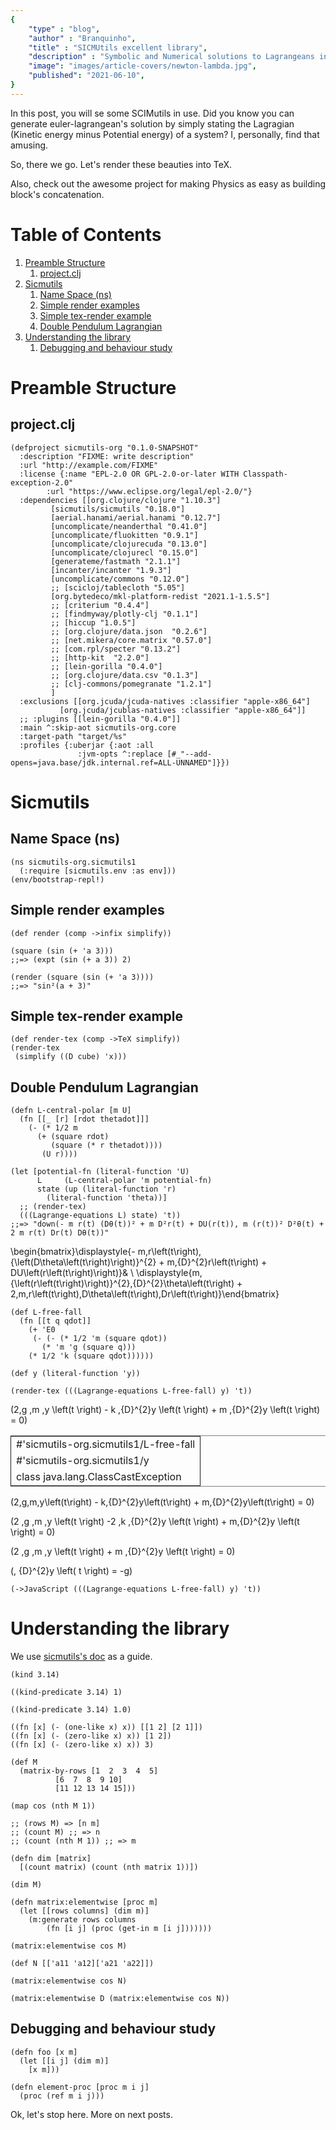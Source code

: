 ```yaml
---
{
	"type" : "blog",
	"author" : "Branquinho",
	"title" : "SICMUtils excellent library",
	"description" : "Symbolic and Numerical solutions to Lagrangeans in Clojure.",
	"image": "images/article-covers/newton-lambda.jpg",
	"published": "2021-06-10",
}
---
```


In this post, you will se some SCIMutils in use. Did you know you can generate euler-lagrangean's solution by simply stating the Lagragian (Kinetic energy minus Potential energy) of a system? I, personally, find that amusing.

So, there we go. Let's render these beauties into TeX.

Also, check out the awesome project for making Physics as easy as building block's concatenation. 

# Table of Contents

1.  [Preamble Structure](#org7ef2e90)
    1.  [project.clj](#orgb8b5c8f)
2.  [Sicmutils](#org8dbc3aa)
    1.  [Name Space (ns)](#orga4b872a)
    2.  [Simple render examples](#orgcc87e9d)
    3.  [Simple tex-render example](#org168702e)
    4.  [Double Pendulum Lagrangian](#orgf1c0152)
3.  [Understanding the library](#orgd00605f)
    1.  [Debugging and behaviour study](#org013d6be)



<a id="org7ef2e90"></a>

# Preamble Structure


<a id="orgb8b5c8f"></a>

## project.clj

    (defproject sicmutils-org "0.1.0-SNAPSHOT"
      :description "FIXME: write description"
      :url "http://example.com/FIXME"
      :license {:name "EPL-2.0 OR GPL-2.0-or-later WITH Classpath-exception-2.0"
    	    :url "https://www.eclipse.org/legal/epl-2.0/"}
      :dependencies [[org.clojure/clojure "1.10.3"]
    		 [sicmutils/sicmutils "0.18.0"]
    		 [aerial.hanami/aerial.hanami "0.12.7"]
    		 [uncomplicate/neanderthal "0.41.0"]
    		 [uncomplicate/fluokitten "0.9.1"]
    		 [uncomplicate/clojurecuda "0.13.0"]
    		 [uncomplicate/clojurecl "0.15.0"]
    		 [generateme/fastmath "2.1.1"]
    		 [incanter/incanter "1.9.3"]
    		 [uncomplicate/commons "0.12.0"]
    		 ;; [scicloj/tablecloth "5.05"]
    		 [org.bytedeco/mkl-platform-redist "2021.1-1.5.5"]
    		 ;; [criterium "0.4.4"]
    		 ;; [findmyway/plotly-clj "0.1.1"]
    		 ;; [hiccup "1.0.5"]
    		 ;; [org.clojure/data.json  "0.2.6"]
    		 ;; [net.mikera/core.matrix "0.57.0"]
    		 ;; [com.rpl/specter "0.13.2"] 
    		 ;; [http-kit  "2.2.0"]
    		 ;; [lein-gorilla "0.4.0"]
    		 ;; [org.clojure/data.csv "0.1.3"]
    		 ;; [clj-commons/pomegranate "1.2.1"]
    		 ]
      :exclusions [[org.jcuda/jcuda-natives :classifier "apple-x86_64"]
    	       [org.jcuda/jcublas-natives :classifier "apple-x86_64"]]
      ;; :plugins [[lein-gorilla "0.4.0"]]
      :main ^:skip-aot sicmutils-org.core
      :target-path "target/%s"
      :profiles {:uberjar {:aot :all
    		       :jvm-opts ^:replace [#_"--add-opens=java.base/jdk.internal.ref=ALL-UNNAMED"]}})


<a id="org8dbc3aa"></a>

# Sicmutils


<a id="orga4b872a"></a>

## Name Space (ns)

    (ns sicmutils-org.sicmutils1
      (:require [sicmutils.env :as env]))
    (env/bootstrap-repl!)


<a id="orgcc87e9d"></a>

## Simple render examples

    (def render (comp ->infix simplify))
    
    (square (sin (+ 'a 3)))
    ;;=> (expt (sin (+ a 3)) 2)
    
    (render (square (sin (+ 'a 3))))
    ;;=> "sin²(a + 3)"


<a id="org168702e"></a>

## Simple tex-render example

    (def render-tex (comp ->TeX simplify))
    (render-tex
     (simplify ((D cube) 'x)))


<a id="orgf1c0152"></a>

## Double Pendulum Lagrangian

    (defn L-central-polar [m U]
      (fn [[_ [r] [rdot thetadot]]]
        (- (* 1/2 m
    	  (+ (square rdot)
    	     (square (* r thetadot))))
           (U r))))

    (let [potential-fn (literal-function 'U)
          L     (L-central-polar 'm potential-fn)
          state (up (literal-function 'r)
    		(literal-function 'theta))]
      ;; (render-tex)
      (((Lagrange-equations L) state) 't))
    ;;=> "down(- m r(t) (Dθ(t))² + m D²r(t) + DU(r(t)), m (r(t))² D²θ(t) + 2 m r(t) Dr(t) Dθ(t))"

\begin{bmatrix}\displaystyle{- m\,r\left(t\right)\,{\left(D\theta\left(t\right)\right)}^{2} + m\,{D}^{2}r\left(t\right) + DU\left(r\left(t\right)\right)}& \\
\displaystyle{m\,
{\left(r\left(t\right)\right)}^{2}\,{D}^{2}\theta\left(t\right) + 2\,m\,r\left(t\right)\,D\theta\left(t\right)\,Dr\left(t\right)}\end{bmatrix}

    (def L-free-fall
      (fn [[t q qdot]]
        (+ 'E0
         (- (- (* 1/2 'm (square qdot))
    	   (* 'm 'g (square q)))
    	(* 1/2 'k (square qdot))))))
    
    (def y (literal-function 'y))
    
    (render-tex (((Lagrange-equations L-free-fall) y) 't))

\(2\,g \,m \,y \left(t \right) - k \,{D}^{2}y \left(t \right) + m \,{D}^{2}y \left(t \right) = 0\)

<table border="2" cellspacing="0" cellpadding="6" rules="groups" frame="hsides">


<colgroup>
<col  class="org-left" />
</colgroup>
<tbody>
<tr>
<td class="org-left">#'sicmutils-org.sicmutils1/L-free-fall</td>
</tr>


<tr>
<td class="org-left">#'sicmutils-org.sicmutils1/y</td>
</tr>


<tr>
<td class="org-left">class java.lang.ClassCastException</td>
</tr>
</tbody>
</table>

\(2\,g\,m\,y\left(t\right) - k\,{D}^{2}y\left(t\right) + m\,{D}^{2}y\left(t\right) = 0\)

\(2 \,g \,m \,y \left(t \right) -2 \,k \,{D}^{2}y \left(t \right) + m\,{D}^{2}y \left(t \right) = 0\)

\(2 \,g \,m \,y \left(t \right) + m \,{D}^{2}y \left(t \right) = 0\)

\(\, {D}^{2}y \left( t \right) =  -g\)

    (->JavaScript (((Lagrange-equations L-free-fall) y) 't))


<a id="orgd00605f"></a>

# Understanding the library

We use [sicmutils's doc](https://cljdoc.org/d/sicmutils/sicmutils/0.18.0/doc/reference-manual) as a guide.

    (kind 3.14)

    ((kind-predicate 3.14) 1)

    ((kind-predicate 3.14) 1.0)

    ((fn [x] (- (one-like x) x)) [[1 2] [2 1]])
    ((fn [x] (- (zero-like x) x)) [1 2])
    ((fn [x] (- (zero-like x) x)) 3)

    (def M
      (matrix-by-rows [1  2  3  4  5]
    		  [6  7  8  9 10]
    		  [11 12 13 14 15]))

    (map cos (nth M 1))

    ;; (rows M) => [n m]
    ;; (count M) ;; => n
    ;; (count (nth M 1)) ;; => m
    
    (defn dim [matrix]
      [(count matrix) (count (nth matrix 1))])

    (dim M)

    (defn matrix:elementwise [proc m]
      (let [[rows columns] (dim m)]
        (m:generate rows columns
    		(fn [i j] (proc (get-in m [i j]))))))

    (matrix:elementwise cos M)

    (def N [['a11 'a12]['a21 'a22]])

    (matrix:elementwise cos N)

    (matrix:elementwise D (matrix:elementwise cos N))


<a id="org013d6be"></a>

## Debugging and behaviour study

    (defn foo [x m]
      (let [[i j] (dim m)]
        [x m]))

    (defn element-proc [proc m i j]
      (proc (ref m i j)))

Ok, let's stop here. More on next posts.

